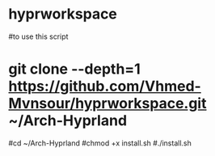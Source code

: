 # hyprworkspace
#to use this script
# git clone --depth=1 https://github.com/Vhmed-Mvnsour/hyprworkspace.git ~/Arch-Hyprland
#cd ~/Arch-Hyprland
#chmod +x install.sh
#./install.sh
